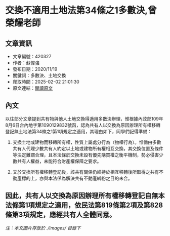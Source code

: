 # 交換不適用土地法第34條之1多數決,曾榮耀老師

## 文章資訊
- 文章編號：420327
- 作者：蘇偉強
- 發布日期：2020/11/19
- 關鍵詞：多數決、土地交換
- 爬取時間：2025-02-02 21:01:30
- 原文連結：[閱讀原文](https://real-estate.get.com.tw/Columns/detail.aspx?no=420327)

## 內文
以往部分文章提到共有物與他人土地交換得適用多數決辦理，惟根據內政部109年8月6日台內地字第1090129832號函，認為共有人以交換為原因辦理所有權移轉登記無土地法第34條之1第1項規定之適用，其理由如下，同學們記得準備：

1. 交換土地或建物而移轉所有權，性質上屬處分行為（物權行為）。惟倘由多數共有人代理少數共有人約定以土地或建物所有權相互交換，其交換位置及條件等決定難謂合理，且本法條於交換未設有優先購買權之衡平機制，勢必侵害少數共有人權益，未能符合財產權保障之要求。

2. 又於交換所有權移轉登記後，該共有關係仍維持於相互移轉後所取得之共有不動產標的上，亦與本法係為解決共有不動產糾紛之目的未合。

因此，共有人以交換為原因辦理所有權移轉登記自無本法條第1項規定之適用，依民法第819條第2項及第828條第3項規定，應經共有人全體同意。
---
*注：本文圖片存放於 ./images/ 目錄下*
